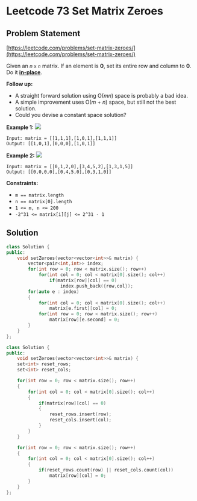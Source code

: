 # Leetcode 73 Set Matrix Zeroes

## Problem Statement

[https://leetcode.com/problems/set-matrix-zeroes/](https://leetcode.com/problems/set-matrix-zeroes/)

Given an _`m`_ `x` _`n`_ matrix. If an element is **0**, set its entire row and column to **0**. Do it [**in-place**](https://en.wikipedia.org/wiki/In-place_algorithm).

**Follow up:**

* A straight forward solution using O\(_mn_\) space is probably a bad idea.
* A simple improvement uses O\(_m_ + _n_\) space, but still not the best solution.
* Could you devise a constant space solution?

**Example 1:** ![](https://assets.leetcode.com/uploads/2020/08/17/mat1.jpg)

```text
Input: matrix = [[1,1,1],[1,0,1],[1,1,1]]
Output: [[1,0,1],[0,0,0],[1,0,1]]
```

**Example 2:** ![](https://assets.leetcode.com/uploads/2020/08/17/mat2.jpg)

```text
Input: matrix = [[0,1,2,0],[3,4,5,2],[1,3,1,5]]
Output: [[0,0,0,0],[0,4,5,0],[0,3,1,0]]
```

**Constraints:**

* `m == matrix.length`
* `n == matrix[0].length`
* `1 <= m, n <= 200`
* `-2^31 <= matrix[i][j] <= 2^31 - 1`

## Solution

```cpp
class Solution {
public:
    void setZeroes(vector<vector<int>>& matrix) {
        vector<pair<int,int>> index;
        for(int row = 0; row < matrix.size(); row++)
            for(int col = 0; col < matrix[0].size(); col++)
                if(matrix[row][col] == 0)
                    index.push_back({row,col});
        for(auto e : index)
        {
            for(int col = 0; col < matrix[0].size(); col++)
                matrix[e.first][col] = 0;
            for(int row = 0; row < matrix.size(); row++)
                matrix[row][e.second] = 0;
        }
    }
};
```

```cpp
class Solution {
public:
    void setZeroes(vector<vector<int>>& matrix) {    
    set<int> reset_rows;
    set<int> reset_cols;

    for(int row = 0; row < matrix.size(); row++)
    {
        for(int col = 0; col < matrix[0].size(); col++)
        {
            if(matrix[row][col] == 0)
            {
                reset_rows.insert(row);
                reset_cols.insert(col);
            }
        }
    }

    for(int row = 0; row < matrix.size(); row++)
    {
        for(int col = 0; col < matrix[0].size(); col++)
        {  
            if(reset_rows.count(row) || reset_cols.count(col))
                matrix[row][col] = 0;
        }
    } 
};
```

